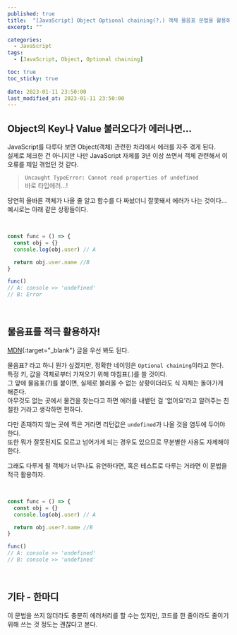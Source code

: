 ```yaml
---
published: true
title:  "[JavaScript] Object Optional chaining(?.) 객체 물음표 문법을 활용해라"  
excerpt: ""

categories:
  - JavaScript
tags:
  - [JavaScript, Object, Optional chaining]

toc: true
toc_sticky: true
 
date: 2023-01-11 23:50:00
last_modified_at: 2023-01-11 23:50:00
---
```


## Object의 Key나 Value 불러오다가 에러나면...  
JavaScript를 다루다 보면 Object(객체) 관련한 처리에서 에러를 자주 겪게 된다.  
실제로 체크한 건 아니지만 나만 JavaScript 자체를 3년 이상 쓰면서 객체 관련해서 이 오류를 제일 겪었던 것 같다.  
> `Uncaught TypeError: Cannot read properties of undefined`  
바로 타입에러...!  

당연히 올바른 객체가 나올 줄 알고 함수를 다 짜놨더니 잘못돼서 에러가 나는 것이다...  
예시로는 아래 같은 상황들이다.  

<br>


```js
const func = () => {
  const obj = {}
  console.log(obj.user) // A

  return obj.user.name //B
}

func()
// A: console >> 'undefined'
// B: Error
```  
<br>

## 물음표를 적극 활용하자!  

[MDN](https://developer.mozilla.org/en-US/docs/Web/JavaScript/Reference/Operators/Optional_chaining){:target="_blank"} 글을 우선 봐도 된다.  

물음표? 라고 하니 뭔가 싶겠지만, 정확한 네이밍은 `Optional chaining`이라고 한다.  
특정 키, 값을 객체로부터 가져오기 위해 마침표(.)를 쓸 것이다.  
그 앞에 물음표(?)를 붙이면, 실제로 불러올 수 없는 상황이더라도 식 자체는 돌아가게 해준다.  
아무것도 없는 곳에서 물건을 찾는다고 하면 에러를 내뱉던 걸 '없어요'라고 알려주는 친절한 거라고 생각하면 편하다.  

다만 존재하지 않는 곳에 찍은 거라면 리턴값은 `undefined`가 나올 것을 염두에 두어야 한다.  
또한 뭐가 잘못된지도 모르고 넘어가게 되는 경우도 있으므로 무분별한 사용도 자제해야 한다.  

그래도 다루게 될 객체가 너무나도 유연하다면, 혹은 테스트로 다루는 거라면 이 문법을 적극 활용하자.  

<br>

```js
const func = () => {
  const obj = {}
  console.log(obj.user) // A

  return obj.user?.name //B
}

func()
// A: console >> 'undefined'
// B: console >> 'undefined'
```  
<br>


## 기타 - 한마디  
이 문법을 쓰지 않더라도 충분히 에러처리를 할 수는 있지만, 코드를 한 줄이라도 줄이기 위해 쓰는 것 정도는 괜찮다고 본다.  

<br>
<br>